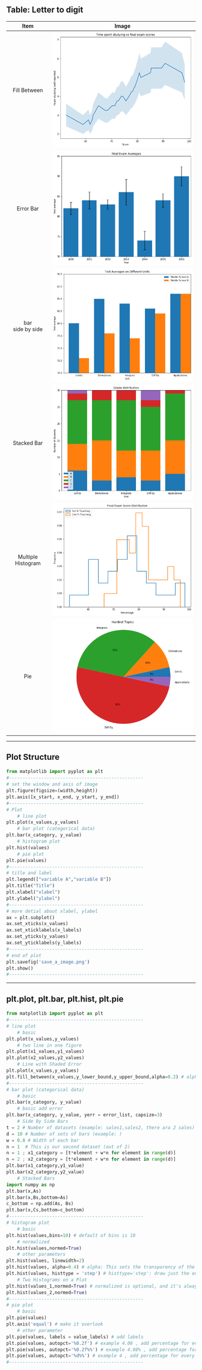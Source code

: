 ## Table: Letter to digit
|Item|Image|
|:--:|:--:|
|Fill Between|![Fill_Between](https://github.com/TsaiJeff1209/Python-Notebook/blob/master/.Package%20Matplotlib/image/fill_between.png)|
|Error Bar|![Error_Bar](https://github.com/TsaiJeff1209/Python-Notebook/blob/master/.Package%20Matplotlib/image/bar_chart.png)|
|bar<br>side by side|![bar_side_by_side](https://github.com/TsaiJeff1209/Python-Notebook/blob/master/.Package%20Matplotlib/image/sidebyside.png)|
|Stacked Bar|![stacked_bar](https://github.com/TsaiJeff1209/Python-Notebook/blob/master/.Package%20Matplotlib/image/stacked.png)|
|Multiple Histogram|![multiple_histogram](https://github.com/TsaiJeff1209/Python-Notebook/blob/master/.Package%20Matplotlib/image/multiple_histogram.png)|
|Pie|![pie](https://github.com/TsaiJeff1209/Python-Notebook/blob/master/.Package%20Matplotlib/image/pie.png)|

---
## Plot Structure
```python
from matplotlib import pyplot as plt
#--------------------------------------------------
# set the window and axis of image
plt.figure(figsize=(width,height))
plt.axis([x_start, x_end, y_start, y_end])
#--------------------------------------------------
# Plot
    # line plot
plt.plot(x_values,y_values)
    # bar plot (categorical data)
plt.bar(x_category, y_value)
    # histogram plot
plt.hist(values)
    # pie plot
plt.pie(values)
#--------------------------------------------------
# title and label
plt.legend(["variable A","variable B"])
plt.title("Title")
plt.xlabel("xlabel")
plt.ylabel("ylabel")
#--------------------------------------------------
# more detial about xlabel, ylabel
ax = plt.subplot()
ax.set_xticks(x_values)
ax.set_xticklabels(x_labels)
ax.set_yticks(y_values)
ax.set_yticklabels(y_labels)
#--------------------------------------------------
# end of plot
plt.savefig('save_a_image.png')
plt.show()
#--------------------------------------------------
```
---
## plt.plot, plt.bar, plt.hist, plt.pie
```python
from matplotlib import pyplot as plt
#--------------------------------------------------
# line plot
    # basic
plt.plot(x_values,y_values)
    # two line in one figure
plt.plot(x1_values,y1_values)
plt.plot(x2_values,y2_values)
    # Line with Shaded Error
plt.plot(x_values,y_values)
plt.fill_between(x_values,y_lower_bound,y_upper_bound,alpha=0.2) # alpha: This sets the transparency of the histogram
#--------------------------------------------------
# bar plot (categorical data)
    # basic
plt.bar(x_category, y_value)
    # basic add error
plt.bar(x_category, y_value, yerr = error_list, capsize=3)
    # Side By Side Bars
t = 2 # Number of datasets (example: sales1,sales2, there ara 2 sales)
d = 10 # Number of sets of bars (example: )
w = 0.8 # Width of each bar
n = 1  # This is our second dataset (out of 2)
n = 1 ; x1_category = [t*element + w*n for element in range(d)]
n = 2 ; x2_category = [t*element + w*n for element in range(d)]
plt.bar(x1_category,y1_value)
plt.bar(x2_category,y2_value)
    # Stacked Bars
import numpy as np
plt.bar(x,As)
plt.bar(x,Bs,bottom=As)
c_bottom = np.add(As, Bs)
plt.bar(x,Cs,bottom=c_bottom)
#--------------------------------------------------
# histogram plot
    # basic
plt.hist(values,bins=10) # default of bins is 10
    # normalized
plt.hist(values,normed=True)
    # other parameters
plt.hist(values, linewidth=2)
plt.hist(values, alpha=0.4) # alpha: This sets the transparency of the histogram
plt.hist(values, histtype = 'step') # histtype='step': draw just the outline of a histogram
    # Two Histograms on a Plot
plt.hist(values_1,normed=True) # normalized is optional, and it's always useful when compare.
plt.hist(values_2,normed=True)
#--------------------------------------------------
# pie plot
    # basic
plt.pie(values)
plt.axis('equal') # make it overlook
    # other parameter
plt.pie(values, labels = value_labels) # add labels
plt.pie(values, autopct='%0.2f') # example 4.08 , add percentage for every item
plt.pie(values, autopct='%0.2f%%') # example 4.08% , add percentage for every item
plt.pie(values, autopct='%d%%') # example 4 , add percentage for every item
#--------------------------------------------------
```
